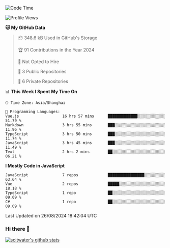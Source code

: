 <!--START_SECTION:waka-->
![Code Time](http://img.shields.io/badge/Code%20Time-3%2C911%20hrs%2041%20mins-blue)

![Profile Views](http://img.shields.io/badge/Profile%20Views-0-blue)

**🐱 My GitHub Data** 

> 📦 348.6 kB Used in GitHub's Storage 
 > 
> 🏆 91 Contributions in the Year 2024
 > 
> 🚫 Not Opted to Hire
 > 
> 📜 3 Public Repositories 
 > 
> 🔑 6 Private Repositories 
 > 
📊 **This Week I Spent My Time On** 

```text
🕑︎ Time Zone: Asia/Shanghai

💬 Programming Languages: 
Vue.js                   16 hrs 57 mins      █████████████░░░░░░░░░░░░   51.79 % 
Markdown                 3 hrs 55 mins       ███░░░░░░░░░░░░░░░░░░░░░░   11.96 % 
TypeScript               3 hrs 50 mins       ███░░░░░░░░░░░░░░░░░░░░░░   11.74 % 
JavaScript               3 hrs 45 mins       ███░░░░░░░░░░░░░░░░░░░░░░   11.49 % 
Text                     2 hrs 2 mins        ██░░░░░░░░░░░░░░░░░░░░░░░   06.21 % 
```

**I Mostly Code in JavaScript** 

```text
JavaScript               7 repos             ████████████████░░░░░░░░░   63.64 % 
Vue                      2 repos             █████░░░░░░░░░░░░░░░░░░░░   18.18 % 
TypeScript               1 repo              ██░░░░░░░░░░░░░░░░░░░░░░░   09.09 % 
C#                       1 repo              ██░░░░░░░░░░░░░░░░░░░░░░░   09.09 % 
```




 Last Updated on 26/08/2024 18:42:04 UTC
<!--END_SECTION:waka-->

### Hi there 👋
[![soitwater's github stats](https://github-readme-stats.vercel.app/api?username=soitwater)](https://github.com/soitwater/github-readme-stats)
